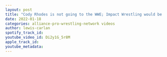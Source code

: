 ```yaml
---
layout: post
title: "Cody Rhodes is not going to the WWE; Impact Wrestling would be perfect for Mustafa Ali"
date: 2022-01-18
categories: alliance-pro-wrestling-network videos
author: lewis-carlan
spotify_track_id: 
youtube_video_id: Di2y1G_5r8M
apple_track_id: 
youtube_metadata: 
---
```

